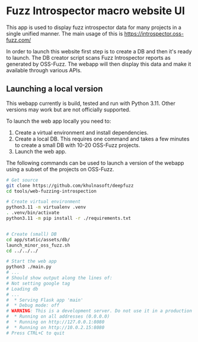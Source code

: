 # Fuzz Introspector macro website UI


This app is used to display fuzz introspector data for many projects in a single
unified manner. The main usage of this is https://introspector.oss-fuzz.com/

In order to launch this website first step is to create a DB and then it's
ready to launch. The DB creator script scans Fuzz Introspector reports as
generated by OSS-Fuzz. The webapp will then display this data and make it
available through various APIs.

## Launching a local version

This webapp currently is build, tested and run with Python 3.11. Other versions
may work but are not officially supported.

To launch the web app locally you need to:

1. Create a virtual environment and install dependencies.
2. Create a local DB. This requires one command and takes a few minutes to
   create a small DB with 10-20 OSS-Fuzz projects.
3. Launch the web app.

The following commands can be used to launch a version of the webapp using
a subset of the projects on OSS-Fuzz.

```bash
# Get source
git clone https://github.com/khulnasoft/deepfuzz
cd tools/web-fuzzing-introspection

# Create virtual environment
python3.11 -m virtualenv .venv
. .venv/bin/activate
python3.11 -m pip install -r ./requirements.txt


# Create (small) DB
cd app/static/assets/db/
launch_minor_oss_fuzz.sh
cd ../../../

# Start the web app
python3 ./main.py
# ...
# Should show output along the lines of:
# Not setting google tag
# Loading db
# ...
#  * Serving Flask app 'main'
#  * Debug mode: off
# WARNING: This is a development server. Do not use it in a production deployment. Use a production WSGI server instead.
#  * Running on all addresses (0.0.0.0)
#  * Running on http://127.0.0.1:8080
#  * Running on http://10.0.2.15:8080
# Press CTRL+C to quit
```
